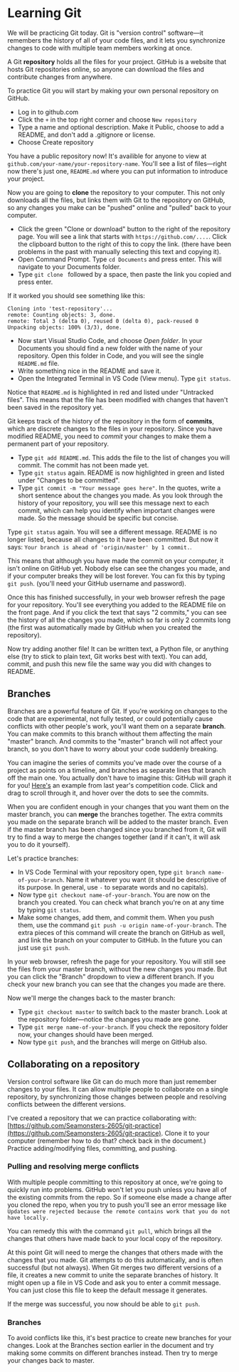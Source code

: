 # Learning Git

We will be practicing Git today. Git is "version control" software&mdash;it remembers the history of all of your code files, and it lets you synchronize changes to code with multiple team members working at once.

A Git **repository** holds all the files for your project. GitHub is a website that hosts Git repositories online, so anyone can download the files and contribute changes from anywhere.

To practice Git you will start by making your own personal repository on GitHub.

- Log in to github.com
- Click the `+` in the top right corner and choose `New repository`
- Type a name and optional description. Make it Public, choose to add a README, and don't add a .gitignore or license.
- Choose Create repository

You have a public repository now! It's availible for anyone to view at `github.com/your-name/your-repository-name`. You'll see a list of files&mdash;right now there's just one, `README.md` where you can put information to introduce your project.

Now you are going to **clone** the repository to your computer. This not only downloads all the files, but links them with Git to the repository on GitHub, so any changes you make can be "pushed" online and "pulled" back to your computer.

- Click the green "Clone or download" button to the right of the repository page. You will see a link that starts with `https://github.com/....`. Click the clipboard button to the right of this to copy the link. (there have been problems in the past with manually selecting this text and copying it).
- Open Command Prompt. Type `cd Documents` and press enter. This will navigate to your Documents folder.
- Type `git clone ` followed by a space, then paste the link you copied and press enter.

If it worked you should see something like this:

```
Cloning into 'test-repository'...
remote: Counting objects: 3, done.
remote: Total 3 (delta 0), reused 0 (delta 0), pack-reused 0
Unpacking objects: 100% (3/3), done.
```

- Now start Visual Studio Code, and choose *Open folder*. In your Documents you should find a new folder with the name of your repository. Open this folder in Code, and you will see the single `README.md` file.
- Write something nice in the README and save it.
- Open the Integrated Terminal in VS Code (View menu). Type `git status`.

Notice that `README.md` is highlighted in red and listed under "Untracked files". This means that the file has been modified with changes that haven't been saved in the repository yet.

Git keeps track of the history of the repository in the form of **commits**, which are discrete changes to the files in your repository. Since you have modified README, you need to *commit* your changes to make them a permanent part of your repository.

- Type `git add README.md`. This adds the file to the list of changes you will commit. The commit has not been made yet.
- Type `git status` again. README is now highlighted in green and listed under "Changes to be committed".
- Type `git commit -m "Your message goes here"`. In the quotes, write a short sentence about the changes you made. As you look through the history of your repository, you will see this message next to each commit, which can help you identify when important changes were made. So the message should be specific but concise.

Type `git status` again. You will see a different message. README is no longer listed, because all changes to it have been committed. But now it says: `Your branch is ahead of 'origin/master' by 1 commit.`.

This means that although you have made the commit on your computer, it isn't online on GitHub yet. Nobody else can see the changes you made, and if your computer breaks they will be lost forever. You can fix this by typing `git push`. (you'll need your GitHub username and password).

Once this has finished successfully, in your web browser refresh the page for your repository. You'll see everything you added to the README file on the front page. And if you click the text that says "2 commits," you can see the history of all the changes you made, which so far is only 2 commits long (the first was automatically made by GitHub when you created the repository).

Now try adding another file! It can be written text, a Python file, or anything else (try to stick to plain text, Git works best with text). You can add, commit, and push this new file the same way you did with changes to README.

## Branches

Branches are a powerful feature of Git. If you're working on changes to the code that are experimental, not fully tested, or could potentially cause conflicts with other people's work, you'll want them on a separate **branch**. You can make commits to this branch without them affecting the main "master" branch. And commits to the "master" branch will not affect your branch, so you don't have to worry about your code suddenly breaking.

You can imagine the series of commits you've made over the course of a project as points on a timeline, and branches as separate lines that branch off the main one. You actually don't have to imagine this: GitHub will graph it for you! [Here's](https://github.com/Seamonsters-2605/CompetitionBot2018/network) an example from last year's competition code. Click and drag to scroll through it, and hover over the dots to see the commits.

When you are confident enough in your changes that you want them on the master branch, you can **merge** the branches together. The extra commits you made on the separate branch will be added to the master branch. Even if the master branch has been changed since you branched from it, Git will try to find a way to merge the changes together (and if it can't, it will ask you to do it yourself).

Let's practice branches:

- In VS Code Terminal with your repository open, type `git branch name-of-your-branch`. Name it whatever you want (it should be descriptive of its purpose. In general, use `-` to separate words and no capitals).
- Now type `git checkout name-of-your-branch`. You are now on the branch you created. You can check what branch you're on at any time by typing `git status`.
- Make some changes, add them, and commit them. When you push them, use the command `git push -u origin name-of-your-branch`. The extra pieces of this command will create the branch on GitHub as well, and link the branch on your computer to GitHub. In the future you can just use `git push`.

In your web browser, refresh the page for your repository. You will still see the files from your master branch, without the new changes you made. But you can click the "Branch" dropdown to view a different branch. If you check your new branch you can see that the changes you made are there.

Now we'll merge the changes back to the master branch:

- Type `git checkout master` to switch back to the master branch. Look at the repository folder&mdash;notice the changes you made are gone.
- Type `git merge name-of-your-branch`. If you check the repository folder now, your changes should have been merged.
- Now type `git push`, and the branches will merge on GitHub also.

## Collaborating on a repository

Version control software like Git can do much more than just remember changes to your files. It can allow multiple people to collaborate on a single repository, by synchronizing those changes between people and resolving conflicts between the different versions.

I've created a repository that we can practice collaborating with: [https://github.com/Seamonsters-2605/git-practice](https://github.com/Seamonsters-2605/git-practice). Clone it to your computer (remember how to do that? check back in the document.) Practice adding/modifying files, committing, and pushing.

### Pulling and resolving merge conflicts

With multiple people committing to this repository at once, we're going to quickly run into problems. GitHub won't let you push unless you have all of the existing commits from the repo. So if someone else made a change after you cloned the repo, when you try to push you'll see an error message like `Updates were rejected because the remote contains work that you do not have locally.`

You can remedy this with the command `git pull`, which brings all the changes that others have made back to your local copy of the repository.

At this point Git will need to merge the changes that others made with the changes that you made. Git attempts to do this automatically, and is often successful (but not always). When Git merges two different versions of a file, it creates a new commit to unite the separate branches of history. It might open up a file in VS Code and ask you to enter a commit message. You can just close this file to keep the default message it generates.

If the merge was successful, you now should be able to `git push`.

### Branches

To avoid conflicts like this, it's best practice to create new branches for your changes. Look at the Branches section earlier in the document and try making some commits on different branches instead. Then try to merge your changes back to master.
